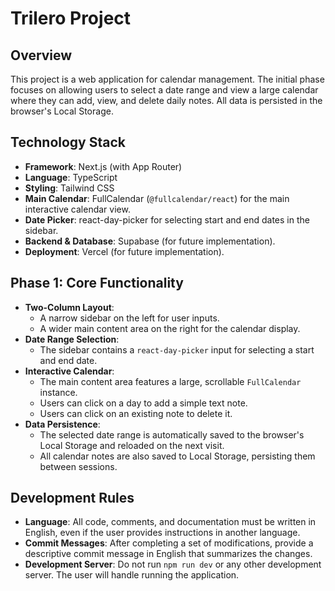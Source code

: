 # Trilero Project

## Overview

This project is a web application for calendar management. The initial phase focuses on allowing users to select a date range and view a large calendar where they can add, view, and delete daily notes. All data is persisted in the browser's Local Storage.

## Technology Stack

- **Framework**: Next.js (with App Router)
- **Language**: TypeScript
- **Styling**: Tailwind CSS
- **Main Calendar**: FullCalendar (`@fullcalendar/react`) for the main interactive calendar view.
- **Date Picker**: react-day-picker for selecting start and end dates in the sidebar.
- **Backend & Database**: Supabase (for future implementation).
- **Deployment**: Vercel (for future implementation).

## Phase 1: Core Functionality

- **Two-Column Layout**:
  - A narrow sidebar on the left for user inputs.
  - A wider main content area on the right for the calendar display.
- **Date Range Selection**:
  - The sidebar contains a `react-day-picker` input for selecting a start and end date.
- **Interactive Calendar**:
  - The main content area features a large, scrollable `FullCalendar` instance.
  - Users can click on a day to add a simple text note.
  - Users can click on an existing note to delete it.
- **Data Persistence**:
  - The selected date range is automatically saved to the browser's Local Storage and reloaded on the next visit.
  - All calendar notes are also saved to Local Storage, persisting them between sessions.

## Development Rules

- **Language**: All code, comments, and documentation must be written in English, even if the user provides instructions in another language.
- **Commit Messages**: After completing a set of modifications, provide a descriptive commit message in English that summarizes the changes.
- **Development Server**: Do not run `npm run dev` or any other development server. The user will handle running the application.
